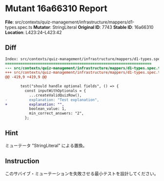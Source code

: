 # Mutant 16a66310 Report

**File**: src/contexts/quiz-management/infrastructure/mappers/d1-types.spec.ts
**Mutator**: StringLiteral
**Original ID**: 7743
**Stable ID**: 16a66310
**Location**: L423:24–L423:42

## Diff

```diff
Index: src/contexts/quiz-management/infrastructure/mappers/d1-types.spec.ts
===================================================================
--- src/contexts/quiz-management/infrastructure/mappers/d1-types.spec.ts	original
+++ src/contexts/quiz-management/infrastructure/mappers/d1-types.spec.ts	mutated #7743
@@ -419,9 +419,9 @@
 
       test("should handle optional fields", () => {
         const inputWithOptionals = {
           ...createValidQuizRow(),
-          explanation: "Test explanation",
+          explanation: "",
           boolean_value: 1,
           min_correct_answers: "2",
         };
```

## Hint

ミューテータ "StringLiteral" による置換。

## Instruction

このサバイブ・ミューテーションを失敗させる最小テストを設計してください。
